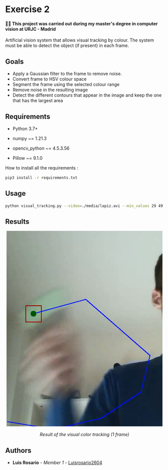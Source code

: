 # Exercise 2

#### 👨‍🎓 This project was carried out during my master's degree in computer vision at URJC - Madrid

Artificial vision system that allows visual tracking by colour.
The system must be able to detect the object (if present) in each frame.

## Goals

- Apply a Gaussian filter to the frame to remove noise.
- Convert frame to HSV colour space
- Segment the frame using the selected colour range
- Remove noise in the resulting image
- Detect the different contours that appear in the image and keep the one that has the largest area

## Requirements

* Python 3.7+

* numpy ~= 1.21.3
* opencv_python ~= 4.5.3.56
* Pillow ~= 9.1.0

How to install all the requirements :

```bash
pip3 install -r requirements.txt
```

## Usage

```bash
python visual_tracking.py --video=./media/lapiz.avi --min_values 29 49 126 --max_values 88 255 255 --output=result.avi
```

## Results

<p align="center">
  <img src="./imgs/result.png">
</p>
<p align="center">
  <i>Result of the visual color tracking (1 frame)</i>
</p>

## Authors

* **Luis Rosario** - *Member 1* - [Luisrosario2604](https://github.com/Luisrosario2604)